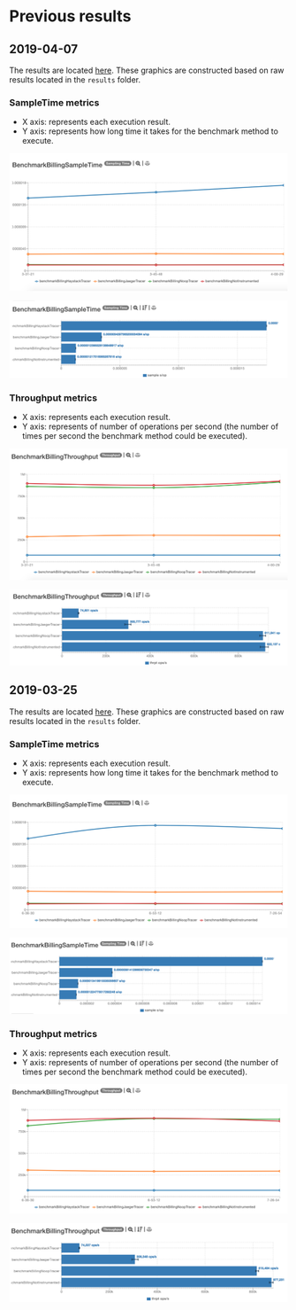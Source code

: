 # Previous results

## 2019-04-07

The results are located [here](http://jmh.morethan.io/?sources=https://raw.githubusercontent.com/gsoria/opentracing-java-benchmark/master/opentracing-benchmark-spring-boot/results/jmh-2019-04-07-13-31-21.json,https://raw.githubusercontent.com/gsoria/opentracing-java-benchmark/master/opentracing-benchmark-spring-boot/results/jmh-2019-04-07-13-45-48.json,https://raw.githubusercontent.com/gsoria/opentracing-java-benchmark/master/opentracing-benchmark-spring-boot/results/jmh-2019-04-07-14-00-29.json&topBar=Opentracing%20spring%20boot).
These graphics are constructed based on raw results located in the ``results`` folder.

### SampleTime metrics

- X axis: represents each execution result.
- Y axis: represents how long time it takes for the benchmark method to execute.

![BenchmarkBillingSampleTime-3](../results-imgs/BenchmarkBillingSampleTime.3.png)

![BenchmarkBillingSampleTime-4](../results-imgs/BenchmarkBillingSampleTime.4.png)

### Throughput metrics

- X axis: represents each execution result.
- Y axis: represents of number of operations per second  (the number of times per second the benchmark method could be executed).

![BenchmarkBillingThroughput-3](../results-imgs/BenchmarkBillingThroughput.3.png)

![BenchmarkBillingThroughput-4](../results-imgs/BenchmarkBillingThroughput.4.png)

## 2019-03-25

The results are located [here](http://jmh.morethan.io/?sources=https://raw.githubusercontent.com/gsoria/opentracing-java-benchmark/master/opentracing-benchmark-spring-boot/results/jmh-2019-03-25-16-36-30.json,https://raw.githubusercontent.com/gsoria/opentracing-java-benchmark/master/opentracing-benchmark-spring-boot/results/jmh-2019-03-25-16-53-12.json,https://raw.githubusercontent.com/gsoria/opentracing-java-benchmark/master/opentracing-benchmark-spring-boot/results/jmh-2019-03-25-17-26-54.json&topBar=Opentracing%20spring%20boot).
These graphics are constructed based on raw results located in the ``results`` folder.

### SampleTime metrics

- X axis: represents each execution result.
- Y axis: represents how long time it takes for the benchmark method to execute.

![BenchmarkBillingSampleTime-1](../results-imgs/BenchmarkBillingSampleTime.1.png)

![BenchmarkBillingSampleTime-2](../results-imgs/BenchmarkBillingSampleTime.2.png)

### Throughput metrics

- X axis: represents each execution result.
- Y axis: represents of number of operations per second  (the number of times per second the benchmark method could be executed).

![BenchmarkBillingThroughput-1](../results-imgs/BenchmarkBillingThroughput.1.png)

![BenchmarkBillingThroughput-2](../results-imgs/BenchmarkBillingThroughput.2.png)
